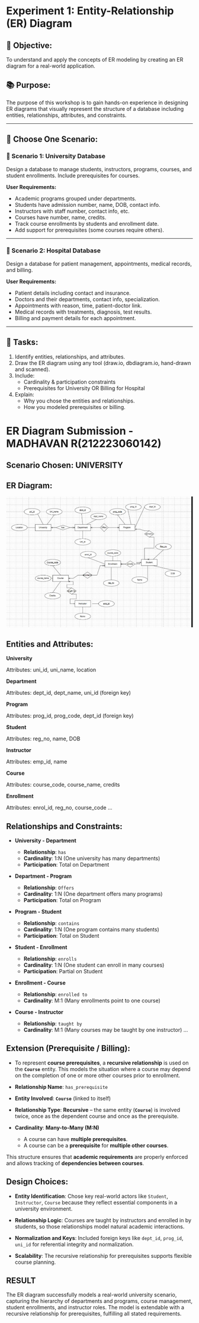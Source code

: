 # Experiment 1: Entity-Relationship (ER) Diagram

## 🎯 Objective:
To understand and apply the concepts of ER modeling by creating an ER diagram for a real-world application.

## 📚 Purpose:
The purpose of this workshop is to gain hands-on experience in designing ER diagrams that visually represent the structure of a database including entities, relationships, attributes, and constraints.

---

## 🧪 Choose One Scenario:

### 🔹 Scenario 1: University Database
Design a database to manage students, instructors, programs, courses, and student enrollments. Include prerequisites for courses.

**User Requirements:**
- Academic programs grouped under departments.
- Students have admission number, name, DOB, contact info.
- Instructors with staff number, contact info, etc.
- Courses have number, name, credits.
- Track course enrollments by students and enrollment date.
- Add support for prerequisites (some courses require others).

---

### 🔹 Scenario 2: Hospital Database
Design a database for patient management, appointments, medical records, and billing.

**User Requirements:**
- Patient details including contact and insurance.
- Doctors and their departments, contact info, specialization.
- Appointments with reason, time, patient-doctor link.
- Medical records with treatments, diagnosis, test results.
- Billing and payment details for each appointment.

---

## 📝 Tasks:
1. Identify entities, relationships, and attributes.
2. Draw the ER diagram using any tool (draw.io, dbdiagram.io, hand-drawn and scanned).
3. Include:
   - Cardinality & participation constraints
   - Prerequisites for University OR Billing for Hospital
4. Explain:
   - Why you chose the entities and relationships.
   - How you modeled prerequisites or billing.

# ER Diagram Submission - MADHAVAN R(212223060142)

## Scenario Chosen: UNIVERSITY

## ER Diagram:
![ER Diagram](https://github.com/dharun06/files/blob/main/ERUNIVERSITY.jpeg)

## Entities and Attributes:
**University**

Attributes: uni_id, uni_name, location

**Department**

Attributes: dept_id, dept_name, uni_id (foreign key)

**Program**

Attributes: prog_id, prog_code, dept_id (foreign key)

**Student**

Attributes: reg_no, name, DOB

**Instructor**

Attributes: emp_id, name

**Course**

Attributes: course_code, course_name, credits

**Enrollment**

Attributes: enrol_id, reg_no, course_code
...

## Relationships and Constraints:
- **University - Department**
  - **Relationship**: `has`
  - **Cardinality**: 1:N (One university has many departments)
  - **Participation**: Total on Department

- **Department - Program**
  - **Relationship**: `Offers`
  - **Cardinality**: 1:N (One department offers many programs)
  - **Participation**: Total on Program

- **Program - Student**
  - **Relationship**: `contains`
  - **Cardinality**: 1:N (One program contains many students)
  - **Participation**: Total on Student

- **Student - Enrollment**
  - **Relationship**: `enrolls`
  - **Cardinality**: 1:N (One student can enroll in many courses)
  - **Participation**: Partial on Student

- **Enrollment - Course**
  - **Relationship**: `enrolled to`
  - **Cardinality**: M:1 (Many enrollments point to one course)

- **Course - Instructor**
  - **Relationship**: `taught by`
  - **Cardinality**: M:1 (Many courses may be taught by one instructor)
...

## Extension (Prerequisite / Billing):
- To represent **course prerequisites**, a **recursive relationship** is used on the **`Course`** entity. This models the situation where a course may depend on the completion of one or more other courses prior to enrollment.

- **Relationship Name**: `has_prerequisite`
- **Entity Involved**: **`Course`** (linked to itself)
- **Relationship Type**: **Recursive** – the same entity (**`Course`**) is involved twice, once as the dependent course and once as the prerequisite.
- **Cardinality**: **Many-to-Many (M:N)**
  - A course can have **multiple prerequisites**.
  - A course can be a **prerequisite** for **multiple other courses**.

This structure ensures that **academic requirements** are properly enforced and allows tracking of **dependencies between courses**.

## Design Choices:
- **Entity Identification**: Chose key real-world actors like `Student`, `Instructor`, `Course` because they reflect essential components in a university environment.

- **Relationship Logic**: Courses are taught by instructors and enrolled in by students, so those relationships model natural academic interactions.

- **Normalization and Keys**: Included foreign keys like `dept_id`, `prog_id`, `uni_id` for referential integrity and normalization.

- **Scalability**: The recursive relationship for prerequisites supports flexible course planning.

## RESULT
The ER diagram successfully models a real-world university scenario, capturing the hierarchy of departments and programs, course management, student enrollments, and instructor roles. The model is extendable with a recursive relationship for prerequisites, fulfilling all stated requirements.
